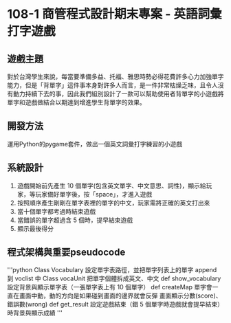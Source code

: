# 108-1 商管程式設計期末專案 - 英語詞彙打字遊戲

## 遊戲主題
對於台灣學生來說，每當要準備多益、托福、雅思時勢必得花費許多心力加強單字能力，但是「背單字」這件事本身對許多人而言，是一件非常枯燥乏味，且令人沒有動力持續下去的事，因此我們組別設計了一款可以幫助使用者背單字的小遊戲將單字和遊戲做結合以期達到增進學生背單字的效果。

## 開發方法
運用Python的pygame套件，做出一個英文詞彙打字練習的小遊戲

## 系統設計
1. 遊戲開始前先產生 10 個單字(包含英文單字、中文意思、詞性)，顯示給玩家，等玩家備好單字後，按「space」，才進入遊戲
2. 按照順序產生剛剛在單字表裡的單字的中文，玩家需將正確的英文打出來
3. 當十個單字都考過時結束遊戲
4. 當錯誤的單字超過含 5 個時，提早結束遊戲
5. 顯示最後得分

## 程式架構與重要pseudocode
'''python
Class Vocabulary
  設定單字表路徑，並把單字列表上的單字 append 到 voclist 中
Class vocaUnit
  把單字個體拆成英文、中文
def show_vocabulary
  設定背景與顯示單字表（一張單字表上有 10 個單字）
def createMap
  單字會一直在畫面中動，動的方向是如果碰到畫面的邊界就會反彈
  畫面顯示分數(score)、錯誤數(wrong)
def get_result
  設定遊戲結束（錯 5 個單字時遊戲就會提早結束）時背景與顯示成績
'''

